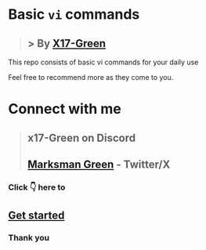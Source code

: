 # **Basic `vi` commands**

> ## > By [X17-Green](https://github.com/x17-Green)

This repo consists of basic vi commands for your daily use

Feel free to recommend more as they come to you.

# Connect with me 
> ## **x17-Green** on Discord
> ## [Marksman Green](https://twitter.com/marksman_323) - Twitter/X


### Click :point_down: here to
## **[Get started](vi/vi.md)**

### **Thank you**